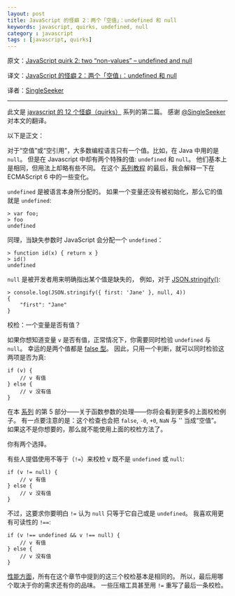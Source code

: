 ```yaml
---
layout: post
title: JavaScript 的怪癖 2：两个「空值」：undefined 和 null
keywords: javascript, quirks, undefined, null
category : javascript
tags : [javascript, quirks]
---
```


原文：[JavaScript quirk 2: two “non-values” – undefined and null](http://www.2ality.com/2013/04/quirk-undefined.html)

译文：[JavaScript 的怪癖 2：两个「空值」：undefined 和 null](http://justjavac.com/javascript/2013/04/14/javascript-quirk-2-two-non-values-undefined-and-null.html)

译者：[SingleSeeker](http://weibo.com/singleseeker)

----------------------------------------------------

此文是 [javascript 的 12 个怪癖（quirks）](http://justjavac.com/javascript/2013/04/08/12-javascript-quirks.html) 系列的第二篇。
感谢 [@SingleSeeker](http://weibo.com/singleseeker) 对本文的翻译。

以下是正文：

对于“空值”或“空引用”，大多数编程语言只有一个值。比如，在 Java 中用的是 `null`。
但是在 Javascript 中却有两个特殊的值: `undefined` 和 `null`。
他们基本上是相同，但用法上却略有些不同。
在这个 [系列教程](http://justjavac.com/javascript/2013/04/08/12-javascript-quirks.html "javascript 的 12 个怪癖（quirks）") 的最后，我会解释一下在 ECMAScript 6 中的一些变化。

`undefined` 是被语言本身所分配的。
如果一个变量还没有被初始化，那么它的值就是 `undefined`:

    > var foo;
    > foo
    undefined

同理，当缺失参数时 JavaScript 会分配一个 `undefined`：

    > function id(x) { return x }
    > id()
    undefined

`null` 是被开发者用来明确指出某个值是缺失的，
例如，对于 [JSON.stringify()](https://developer.mozilla.org/en-US/docs/JavaScript/Reference/Global_Objects/JSON/stringify):   

    > console.log(JSON.stringify({ first: 'Jane' }, null, 4))
    {
        "first": "Jane"
    }

校检：一个变量是否有值？

如果你想知道变量 `v` 是否有值，正常情况下，你需要同时检验 `undefined` 与 `null`。
幸运的是两个值都是 [false 型](http://justjavac.com/javascript/2013/04/08/javascript-quirk-1-implicit-conversion-of-values.html)。
因此，只用一个判断，就可以同时检验这两项是否为真:

    if (v) {
        // v 有值
    } else {
        // v 没有值
    }

在本 [系列](http://justjavac.com/javascript/2013/04/08/12-javascript-quirks.html "javascript 的 12 个怪癖（quirks）") 的第 5 部分——关于函数参数的处理——你将会看到更多的上面校检例子。
有一点要注意的是：这个检查也会把 `false`, `-0`, `+0`, `NaN` 与 '' 当成“空值”。
如果这不是你想要的，那么就不能使用上面的校检方法了。

你有两个选择。

有些人提倡使用不等于（`!=`）来校检 v 既不是 `undefined` 或 `null`:

    if (v != null) {
        // v 有值
    } else {
        // v 没有值
    }

不过，这要求你要明白 `!=` 认为 `null` 只等于它自己或是 `undefined`。
我喜欢用更有可读性的 `!==`:

    if (v !== undefined && v !== null) {
        // v 有值
    } else {
        // v 没有值
    }

[性能方面](http://jsperf.com/definedness)，所有在这个章节中提到的这三个校检基本是相同的。
所以，最后用哪个取决于你的需求还有你的品味。
一些压缩工具甚至用 `!=` 重写了最后一条校检。